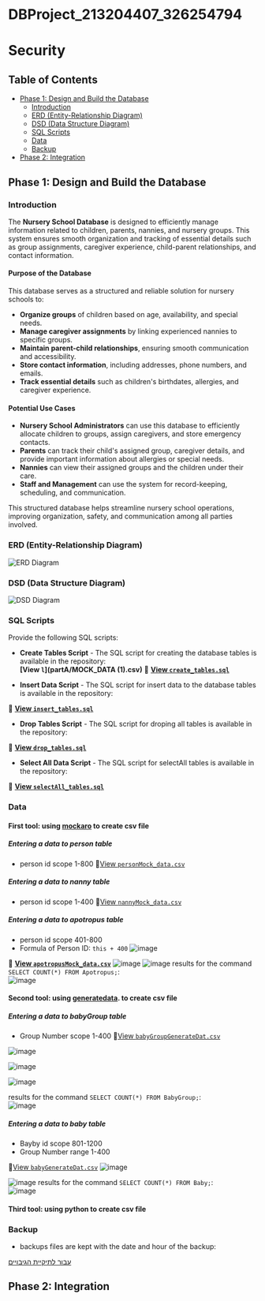 # DBProject_213204407_326254794


# Security



## Table of Contents 

- [Phase 1: Design and Build the Database](#phase-1-design-and-build-the-database)  
  - [Introduction](#introduction)  
  - [ERD (Entity-Relationship Diagram)](#erd-entity-relationship-diagram)  
  - [DSD (Data Structure Diagram)](#dsd-data-structure-diagram)  
  - [SQL Scripts](#sql-scripts)  
  - [Data](#data)
  - [Backup](#backup)  
- [Phase 2: Integration](#phase-2-integration)  

## Phase 1: Design and Build the Database  

### Introduction

The **Nursery School Database** is designed to efficiently manage information related to children, parents, nannies, and nursery groups. This system ensures smooth organization and tracking of essential details such as group assignments, caregiver experience, child-parent relationships, and contact information.

#### Purpose of the Database
This database serves as a structured and reliable solution for nursery schools to:  
- **Organize groups** of children based on age, availability, and special needs.  
- **Manage caregiver assignments** by linking experienced nannies to specific groups.  
- **Maintain parent-child relationships**, ensuring smooth communication and accessibility.  
- **Store contact information**, including addresses, phone numbers, and emails.  
- **Track essential details** such as children's birthdates, allergies, and caregiver experience.  

#### Potential Use Cases
- **Nursery School Administrators** can use this database to efficiently allocate children to groups, assign caregivers, and store emergency contacts.  
- **Parents** can track their child's assigned group, caregiver details, and provide important information about allergies or special needs.  
- **Nannies** can view their assigned groups and the children under their care.  
- **Staff and Management** can use the system for record-keeping, scheduling, and communication.  

This structured database helps streamline nursery school operations, improving organization, safety, and communication among all parties involved.

###  ERD (Entity-Relationship Diagram)    
![ERD Diagram](Phase1/ERDAndDSTFiles/ERD.png)  

###  DSD (Data Structure Diagram)   
![DSD Diagram](Phase1/ERDAndDSTFiles/DSD.png)  

###  SQL Scripts  
Provide the following SQL scripts:  
- **Create Tables Script** - The SQL script for creating the database tables is available in the repository:  
**[View `l`](partA/MOCK_DATA (1).csv)** 
📜 **[View `create_tables.sql`](Phase1/scripts/NurserySchoolCreateTable.sql)**  

- **Insert Data Script** - The SQL script for insert data to the database tables is available in the repository:  

📜 **[View `insert_tables.sql`](Phase1/scripts/NurserySchoolInserts.sql)**  
 
- **Drop Tables Script** - The SQL script for droping all tables is available in the repository:  

📜 **[View `drop_tables.sql`](Phase1/scripts/NurserySchoolDropTable.sql)**  

- **Select All Data Script**  - The SQL script for selectAll tables is available in the repository:  

📜 **[View `selectAll_tables.sql`](Phase1/scripts/NurserySchoolSelectAll.sql)**  
  
###  Data  
####  First tool: using [mockaro](https://www.mockaroo.com/) to create csv file
#####  Entering a data to person table
-  person id scope 1-800
📜[View `personMock_data.csv`](Phase1/mockData/Person_MOCK_DATA.csv)
#####  Entering a data to nanny table
-  person id scope 1-400
📜[View `nannyMock_data.csv`](Phase1/mockData/nannyMOCK_DATA.csv)
#####   Entering a data to apotropus table
-  person id scope 401-800
-  Formula of Person ID: `this + 400`
![image](https://github.com/user-attachments/assets/c6ae9a74-aac6-4195-b010-1ad78690e459)

📜 **[View `apotropusMock_data.csv`](Phase1/mockData/apotropusMOCK_DATA.csv)**
![image](https://github.com/user-attachments/assets/08e3b07b-c3ab-44c6-917b-f904926f6901)
![image](https://github.com/user-attachments/assets/6833ecf1-90e6-454d-8396-9dddf415e323)
results for  the command `SELECT COUNT(*) FROM Apotropus;`:
<br>
![image](https://github.com/user-attachments/assets/eaa16659-2fd8-44c0-81cf-c30f62632258)

####  Second tool: using [generatedata](https://generatedata.com/generator). to create csv file 
#####  Entering a data to babyGroup table
-  Group Number  scope 1-400 
📜[View `babyGroupGenerateDat.csv`](Phase1/generateData/babyGroupGenerateData.csv)

![image](https://github.com/user-attachments/assets/9cf296ca-5ccf-46a2-a484-18bd5a5bef4d)

![image](https://github.com/user-attachments/assets/046ee01c-599b-4858-886f-7c9809c60bfa)

![image](https://github.com/user-attachments/assets/b2045ef2-ca93-4829-af5f-843e792afdfd)

results for  the command `SELECT COUNT(*) FROM BabyGroup;`:
<br>
![image](https://github.com/user-attachments/assets/3572a931-0f33-4e31-aced-371117e109db)

#####  Entering a data to baby table
-  Bayby id scope 801-1200
-  Group Number  range 1-400

📜[View `babyGenerateDat.csv`](Phase1/generateData/babyGenerateData.csv)
![image](https://github.com/user-attachments/assets/f9395c30-c300-4f11-9f22-9397bf6e02bf)

![image](https://github.com/user-attachments/assets/a0073b25-4b9c-43ce-a6c1-e0d961ae70d8)
results for  the command `SELECT COUNT(*) FROM Baby;`:
<br>
![image](https://github.com/user-attachments/assets/3572a931-0f33-4e31-aced-371117e109db)


####  Third tool: using python to create csv file

### Backup 
-   backups files are kept with the date and hour of the backup:  

[עבור לתיקיית הגיבויים](Phase1/Backup)



## Phase 2: Integration 
